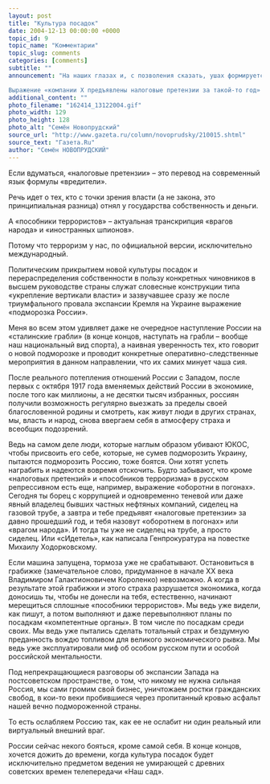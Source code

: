 ```yaml
---
layout: post
title: "Культура посадок"
date: 2004-12-13 00:00:00 +0000
topic_id: 9
topic_name: "Комментарии"
topic_slug: comments
categories: [comments]
subtitle: ""
announcement: "На наших глазах и, с позволения сказать, ушах формируется новый язык государственных репрессий. И – шире – новая культура посадок. Практически каждый день нам сообщают про обыски в офисах крупных российских компаний.

Выражение «компании Х предъявлены налоговые претензии за такой-то год» теперь звучит в телеэфире почти так же часто, как фамилия Путин. После Беслана политический язык страны дополнился выражением «пособники террористов». Толкование всех этих терминов со стороны правоохранительных органов и отдающей им приказы верховной исполнительной власти, как водится на Руси, самое расширительное."
additional_content: ""
photo_filename: "162414_13122004.gif"
photo_width: 129
photo_height: 128
photo_alt: "Семён Новопрудский"
source_url: "http://www.gazeta.ru/column/novoprudsky/210015.shtml"
source_text: "Газета.Ru"
author: "Семён НОВОПРУДСКИЙ"
---
```

Если вдуматься, «налоговые претензии» – это перевод на современный язык формулы «вредители».

Речь идет о тех, кто с точки зрения власти (а не закона, это принципиальная разница) отнял у государства собственность и деньги.

А «пособники террористов» – актуальная транскрипция «врагов народа» и «иностранных шпионов».

Потому что терроризм у нас, по официальной версии, исключительно международный.

Политическим прикрытием новой культуры посадок и перераспределения собственности в пользу конкретных чиновников в высшем руководстве страны служат словесные конструкции типа «укрепление вертикали власти» и зазвучавшее сразу же после триумфального провала экспансии Кремля на Украине выражение «подморозка России».

Меня во всем этом удивляет даже не очередное наступление России на «сталинские грабли» (в конце концов, наступать на грабли – вообще наш национальный вид спорта), а наивная уверенность тех, кто говорит о новой подморозке и проводит конкретные оперативно-следственные мероприятия в данном направлении, что их самих минует чаша сия.

После реального потепления отношений России с Западом, после первых с октября 1917 года вменяемых действий России в экономике, после того как миллионы, а не десятки тысяч избранных, россиян получили возможность регулярно выезжать за пределы своей благословенной родины и смотреть, как живут люди в других странах, мы, власть и народ, снова ввергаем себя в атмосферу страха и всеобщих подозрений.

Ведь на самом деле люди, которые наглым образом убивают ЮКОС, чтобы присвоить его себе, которые, не сумев подморозить Украину, пытаются подморозить Россию, тоже боятся. Они хотят успеть награбить и надеются вовремя отскочить. Будто забывают, что кроме «налоговых претензий» и «пособников терроризма» в русском репрессивном есть еще, например, выражение «оборотни в погонах». Сегодня ты борец с коррупцией и одновременно теневой или даже явный владелец бывших частных нефтяных компаний, сиделец на газовой трубе, а завтра и тебе предъявят «налоговые претензии» за давно прошедший год, и тебя назовут «оборотнем в погонах» или «врагом народа». И тогда ты уже не сиделец на трубе, а просто сиделец. Или «сИдетель», как написала Генпрокуратура на повестке Михаилу Ходорковскому.

Если машина запущена, тормоза уже не срабатывают. Остановиться в грабижке (замечательное слово, придуманное в начале ХХ века Владимиром Галактионовичем Короленко) невозможно. А когда в результате этой грабижки и этого страха разрушается экономика, когда доносишь ты, чтобы не донесли на тебя, естественно, начинают мерещиться сплошные «пособники террористов». Мы ведь уже видели, как пишут, а потом выполняют и даже перевыполняют планы по посадкам «компетентные органы». В том числе по посадкам среди своих. Мы ведь уже пытались сделать тотальный страх и бездумную преданность вождю топливом для великого экономического рывка. Мы ведь уже эксплуатировали миф об особом русском пути и особой российской ментальности.

Под непрекращающиеся разговоры об экспансии Запада на постсоветском пространстве, о том, что никому не нужна сильная Россия, мы сами громим свой бизнес, уничтожаем ростки гражданских свобод, в кои-то веки пробившиеся через пропитанный кровью асфальт нашей вечно подмороженной страны.

То есть ослабляем Россию так, как ее не ослабит ни один реальный или виртуальный внешний враг.

России сейчас некого бояться, кроме самой себя. В конце концов, хочется дожить до времени, когда культура посадок будет исключительно предметом ведения не умирающей с древних советских времен телепередачи «Наш сад».

